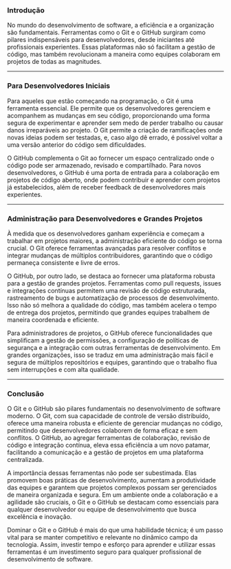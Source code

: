 ### Introdução

No mundo do desenvolvimento de software, a eficiência e a organização são fundamentais. Ferramentas como o Git e o GitHub surgiram como pilares indispensáveis para desenvolvedores, desde iniciantes até profissionais experientes. Essas plataformas não só facilitam a gestão de código, mas também revolucionam a maneira como equipes colaboram em projetos de todas as magnitudes.

---

### Para Desenvolvedores Iniciais

Para aqueles que estão começando na programação, o Git é uma ferramenta essencial. Ele permite que os desenvolvedores gerenciem e acompanhem as mudanças em seu código, proporcionando uma forma segura de experimentar e aprender sem medo de perder trabalho ou causar danos irreparáveis ao projeto. O Git permite a criação de ramificações onde novas ideias podem ser testadas, e, caso algo dê errado, é possível voltar a uma versão anterior do código sem dificuldades.

O GitHub complementa o Git ao fornecer um espaço centralizado onde o código pode ser armazenado, revisado e compartilhado. Para novos desenvolvedores, o GitHub é uma porta de entrada para a colaboração em projetos de código aberto, onde podem contribuir e aprender com projetos já estabelecidos, além de receber feedback de desenvolvedores mais experientes.

---

### Administração para Desenvolvedores e Grandes Projetos

À medida que os desenvolvedores ganham experiência e começam a trabalhar em projetos maiores, a administração eficiente do código se torna crucial. O Git oferece ferramentas avançadas para resolver conflitos e integrar mudanças de múltiplos contribuidores, garantindo que o código permaneça consistente e livre de erros.

O GitHub, por outro lado, se destaca ao fornecer uma plataforma robusta para a gestão de grandes projetos. Ferramentas como pull requests, issues e integrações contínuas permitem uma revisão de código estruturada, rastreamento de bugs e automatização de processos de desenvolvimento. Isso não só melhora a qualidade do código, mas também acelera o tempo de entrega dos projetos, permitindo que grandes equipes trabalhem de maneira coordenada e eficiente.

Para administradores de projetos, o GitHub oferece funcionalidades que simplificam a gestão de permissões, a configuração de políticas de segurança e a integração com outras ferramentas de desenvolvimento. Em grandes organizações, isso se traduz em uma administração mais fácil e segura de múltiplos repositórios e equipes, garantindo que o trabalho flua sem interrupções e com alta qualidade.

---

### Conclusão

O Git e o GitHub são pilares fundamentais no desenvolvimento de software moderno. O Git, com sua capacidade de controle de versão distribuído, oferece uma maneira robusta e eficiente de gerenciar mudanças no código, permitindo que desenvolvedores colaborem de forma eficaz e sem conflitos. O GitHub, ao agregar ferramentas de colaboração, revisão de código e integração contínua, eleva essa eficiência a um novo patamar, facilitando a comunicação e a gestão de projetos em uma plataforma centralizada.

A importância dessas ferramentas não pode ser subestimada. Elas promovem boas práticas de desenvolvimento, aumentam a produtividade das equipes e garantem que projetos complexos possam ser gerenciados de maneira organizada e segura. Em um ambiente onde a colaboração e a agilidade são cruciais, o Git e o GitHub se destacam como essenciais para qualquer desenvolvedor ou equipe de desenvolvimento que busca excelência e inovação.

Dominar o Git e o GitHub é mais do que uma habilidade técnica; é um passo vital para se manter competitivo e relevante no dinâmico campo da tecnologia. Assim, investir tempo e esforço para aprender e utilizar essas ferramentas é um investimento seguro para qualquer profissional de desenvolvimento de software.